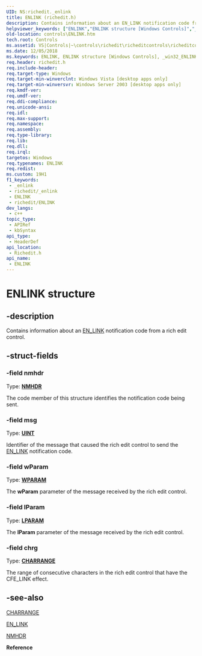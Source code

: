 ```yaml
---
UID: NS:richedit._enlink
title: ENLINK (richedit.h)
description: Contains information about an EN_LINK notification code from a rich edit control.
helpviewer_keywords: ["ENLINK","ENLINK structure [Windows Controls]","_win32_ENLINK_str","_win32_ENLINK_str_cpp","controls.ENLINK","controls._win32_ENLINK_str","richedit/ENLINK"]
old-location: controls\ENLINK.htm
tech.root: Controls
ms.assetid: VS|Controls|~\controls\richedit\richeditcontrols\richeditcontrolreference\richeditstructures\enlink.htm
ms.date: 12/05/2018
ms.keywords: ENLINK, ENLINK structure [Windows Controls], _win32_ENLINK_str, _win32_ENLINK_str_cpp, controls.ENLINK, controls._win32_ENLINK_str, richedit/ENLINK
req.header: richedit.h
req.include-header: 
req.target-type: Windows
req.target-min-winverclnt: Windows Vista [desktop apps only]
req.target-min-winversvr: Windows Server 2003 [desktop apps only]
req.kmdf-ver: 
req.umdf-ver: 
req.ddi-compliance: 
req.unicode-ansi: 
req.idl: 
req.max-support: 
req.namespace: 
req.assembly: 
req.type-library: 
req.lib: 
req.dll: 
req.irql: 
targetos: Windows
req.typenames: ENLINK
req.redist: 
ms.custom: 19H1
f1_keywords:
 - _enlink
 - richedit/_enlink
 - ENLINK
 - richedit/ENLINK
dev_langs:
 - c++
topic_type:
 - APIRef
 - kbSyntax
api_type:
 - HeaderDef
api_location:
 - Richedit.h
api_name:
 - ENLINK
---
```


# ENLINK structure


## -description

Contains information about an <a href="/windows/win32/controls/en-link">EN_LINK</a> notification code from a rich edit control.

## -struct-fields

### -field nmhdr

Type: <b><a href="/windows/win32/api/richedit/ns-richedit-nmhdr">NMHDR</a></b>

The code member of this structure identifies the notification code being sent.

### -field msg

Type: <b><a href="/windows/desktop/WinProg/windows-data-types">UINT</a></b>

Identifier of the message that caused the rich edit control to send the <a href="/windows/win32/controls/en-link">EN_LINK</a> notification code.

### -field wParam

Type: <b><a href="/windows/desktop/WinProg/windows-data-types">WPARAM</a></b>

The <b>wParam</b> parameter of the message received by the rich edit control.

### -field lParam

Type: <b><a href="/windows/desktop/WinProg/windows-data-types">LPARAM</a></b>

The <b>lParam</b> parameter of the message received by the rich edit control.

### -field chrg

Type: <b><a href="/windows/win32/api/richedit/ns-richedit-charrange">CHARRANGE</a></b>

The range of consecutive characters in the rich edit control that have the CFE_LINK effect.

## -see-also

<a href="/windows/win32/api/richedit/ns-richedit-charrange">CHARRANGE</a>



<a href="/windows/win32/controls/en-link">EN_LINK</a>



<a href="/windows/win32/api/richedit/ns-richedit-nmhdr">NMHDR</a>



<b>Reference</b>
